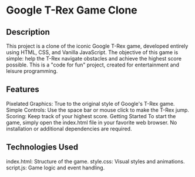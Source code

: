# Google T-Rex Game Clone

## Description

This project is a clone of the iconic Google T-Rex game, developed entirely using HTML, CSS, and Vanilla JavaScript. The objective of this game is simple: help the T-Rex navigate obstacles and achieve the highest score possible. This is a "code for fun" project, created for entertainment and leisure programming.

## Features

Pixelated Graphics: True to the original style of Google's T-Rex game.
Simple Controls: Use the space bar or mouse click to make the T-Rex jump.
Scoring: Keep track of your highest score.
Getting Started
To start the game, simply open the index.html file in your favorite web browser. No installation or additional dependencies are required.

## Technologies Used

index.html: Structure of the game.
style.css: Visual styles and animations.
script.js: Game logic and event handling.

